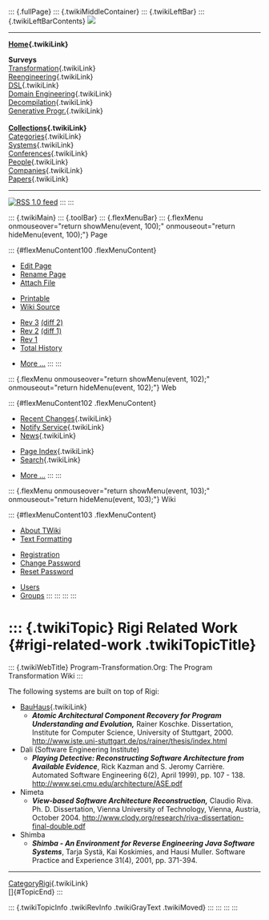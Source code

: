 ::: {.fullPage}
::: {.twikiMiddleContainer}
::: {.twikiLeftBar}
::: {.twikiLeftBarContents}
![](../pub/transformation.gif)

------------------------------------------------------------------------

**[Home](WebHome){.twikiLink}**

**Surveys**\
[Transformation](ProgramTransformation){.twikiLink}\
[Reengineering](ReengineeringWiki){.twikiLink}\
[DSL](DomainSpecificLanguages){.twikiLink}\
[Domain Engineering](DomainEngineering){.twikiLink}\
[Decompilation](DeCompilation){.twikiLink}\
[Generative Progr.](GenerativeProgrammingWiki){.twikiLink}\
\
**[Collections](CategoryCollection){.twikiLink}**\
[Categories](CategoryCategory){.twikiLink}\
[Systems](TransformationSystems){.twikiLink}\
[Conferences](TransformationConferences){.twikiLink}\
[People](TransformationPeople){.twikiLink}\
[Companies](TransformationCompanies){.twikiLink}\
[Papers](CategoryPaper){.twikiLink}

------------------------------------------------------------------------

[![](../pub/rss.gif "RSS 1.0 feed")](WebRss@skin=rss)
:::
:::

::: {.twikiMain}
::: {.toolBar}
::: {.flexMenuBar}
::: {.flexMenu onmouseover="return showMenu(event, 100);" onmouseout="return hideMenu(event, 100);"}
Page

::: {#flexMenuContent100 .flexMenuContent}
-   [Edit
    Page](http://www.program-transformation.org/edit/Transform/RigiRelatedWork?t=1536826555)
-   [Rename
    Page](http://www.program-transformation.org/rename/Transform/RigiRelatedWork)
-   [Attach
    File](http://www.program-transformation.org/attach/Transform/RigiRelatedWork)

<!-- -->

-   [Printable](http://www.program-transformation.org/view/Transform/RigiRelatedWork?skin=print.pattern)
-   [Wiki
    Source](http://www.program-transformation.org/view/Transform/RigiRelatedWork?skin=text&raw=on&contenttype=text/plain)

<!-- -->

-   [Rev
    3](http://www.program-transformation.org/view/Transform/RigiRelatedWork?rev=1.3)
    [(diff 2)](http://www.program-transformation.org/rdiff/Transform/RigiRelatedWork?rev1=1.3&rev2=1.2)
-   [Rev
    2](http://www.program-transformation.org/view/Transform/RigiRelatedWork?rev=1.2)
    [(diff 1)](http://www.program-transformation.org/rdiff/Transform/RigiRelatedWork?rev1=1.2&rev2=1.1)
-   [Rev
    1](http://www.program-transformation.org/view/Transform/RigiRelatedWork?rev=1.1)
-   [Total
    History](http://www.program-transformation.org/rdiff/Transform/RigiRelatedWork)

<!-- -->

-   [More
    \...](http://www.program-transformation.org/oops/Transform/RigiRelatedWork?template=oopsmore&param1=1.3&param2=1.3)
:::
:::

::: {.flexMenu onmouseover="return showMenu(event, 102);" onmouseout="return hideMenu(event, 102);"}
Web

::: {#flexMenuContent102 .flexMenuContent}
-   [Recent Changes](WebChanges){.twikiLink}
-   [Notify Service](WebNotify){.twikiLink}
-   [News](WebNews){.twikiLink}

<!-- -->

-   [Page Index](WebIndex){.twikiLink}
-   [Search](WebSearch){.twikiLink}

<!-- -->

-   [More
    \...](http://www.program-transformation.org/oops/Transform/RigiRelatedWork?template=oopsmore&param1=1.3&param2=1.3)
:::
:::

::: {.flexMenu onmouseover="return showMenu(event, 103);" onmouseout="return hideMenu(event, 103);"}
Wiki

::: {#flexMenuContent103 .flexMenuContent}
-   [About
    TWiki](http://www.program-transformation.org/view/TWiki/WebHome)
-   [Text
    Formatting](http://www.program-transformation.org/view/TWiki/TextFormattingRules)

<!-- -->

-   [Registration](http://www.program-transformation.org/view/TWiki/TWikiRegistration)
-   [Change
    Password](http://www.program-transformation.org/view/TWiki/ChangePassword)
-   [Reset
    Password](http://www.program-transformation.org/view/TWiki/ResetPassword)

<!-- -->

-   [Users](http://www.program-transformation.org/view/Main/TWikiUsers)
-   [Groups](http://www.program-transformation.org/view/Main/TWikiGroups)
:::
:::
:::
:::

::: {.twikiTopic}
Rigi Related Work {#rigi-related-work .twikiTopicTitle}
=================

::: {.twikiWebTitle}
Program-Transformation.Org: The Program Transformation Wiki
:::

The following systems are built on top of Rigi:

-   [BauHaus](BauHaus){.twikiLink}
    -   ***Atomic Architectural Component Recovery for Program
        Understanding and Evolution,*** Rainer Koschke. Dissertation,
        Institute for Computer Science, University of Stuttgart, 2000.
        <http://www.iste.uni-stuttgart.de/ps/rainer/thesis/index.html>
-   Dali (Software Engineering Institute)
    -   ***Playing Detective: Reconstructing Software Architecture from
        Available Evidence***, Rick Kazman and S. Jeromy Carrière.
        Automated Software Engineering 6(2), April 1999), pp. 107 - 138.
        <http://www.sei.cmu.edu/architecture/ASE.pdf>
-   Nimeta
    -   ***View-based Software Architecture Reconstruction,*** Claudio
        Riva. Ph. D. Dissertation, Vienna University of Technology,
        Vienna, Austria, October 2004.
        <http://www.clody.org/research/riva-dissertation-final-double.pdf>
-   Shimba
    -   ***Shimba - An Environment for Reverse Engineering Java Software
        Systems***, Tarja Systä, Kai Koskimies, and Hausi Muller.
        Software Practice and Experience 31(4), 2001, pp. 371-394.

------------------------------------------------------------------------

[CategoryRigi](CategoryRigi){.twikiLink}\
[]{#TopicEnd}
:::

::: {.twikiTopicInfo .twikiRevInfo .twikiGrayText .twikiMoved}
:::
:::
:::
:::
